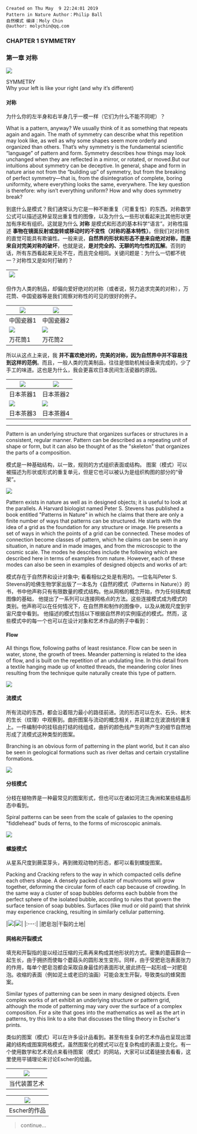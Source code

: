 ```
Created on Thu May  9 22:24:01 2019
Pattern in Nature Author：Philip Ball
自然模式 编译：Moly Chin
@author: molychin@qq.com
```

### CHAPTER 1 SYMMETRY  
### 第一章 对称

![](res/pin_018.png)

SYMMETRY  
Why your left is like your right (and why it’s different)

#### 对称  
为什么你的左半身和右半身几乎一模一样（它们为什么不能不同呢）？

What is a pattern, anyway? We usually think of it as something that repeats again and again. The math of symmetry can describe what this repetition may look like, as well as why some shapes seem more orderly and organized than others. That’s why symmetry is the fundamental scientific “language” of pattern and form. Symmetry describes how things may look unchanged when they are reflected in a mirror, or rotated, or moved.But our intuitions about symmetry can be deceptive.
In general, shape and form in nature arise not from the “building up” of symmetry, but from the breaking of perfect symmetry—that is, from the disintegration of complete, boring uniformity, where everything looks the same, everywhere. The key question is therefore: why isn’t everything uniform? How and why does symmetry break?

到底什么是模式？我们通常认为它是一种不断重复（可重复性）的东西。对称数学公式可以描述这种呈现出重复性的图像，以及为什么一些形状看起来比其他形状更加有序和有组织。这就是为什么 **对称** 是模式和形态的基本科学“语言”。对称性描述 **事物在镜面反射或旋转或移动时的不变性（对称的基本特性）**。但我们对对称性的直觉可能具有欺骗性。一般来说，**自然界的形状和形态不是来自绝对对称，而是来自对完美对称的破坏**，也就是说，**是对完全的、无聊的均匀性的瓦解**。否则的话，所有东西看起来无处不在，而且完全相同。关键问题是：为什么一切都不统一？对称性又是如何打破的？

|![](res/pin_019.png)|
|---|

但作为人类的制品，却偏向爱好绝对的对称（或者说，努力追求完美的对称），万花筒、中国瓷器等是我们观察对称性的可见的很好的例子。

|![](res/bottle_vase___studio_pottery_by_heathwreed.jpg)|![](res/paul_schneider_ceramics_by_nmotus.jpg)|
|---|---|
|中国瓷器1|中国瓷器2|
|![](res/ab8a5c9.jpg)|![](res/bce6d0.jpg)|
|万花筒1|万花筒2|

所以从这点上来说，我 **并不喜欢绝对的，完美的对称，因为自然界中并不容易找到这样的范例**。而且，一般人类的完美制品，往往是借助机械设备来完成的，少了手工的味道。这也是为什么，我会更喜欢日本民间生活瓷器的原因。

|![](res/d36c66e0b.jpg)|![](res/c28431.jpg)|
|---|---|
|日本茶器1|日本茶器2|
|![](res/bfed8bcaae.jpg)|![](res/c0c361.jpg)|
|日本茶器3|日本茶器4|

-------------------
Pattern is an underlying structure that organizes surfaces or structures in a consistent, regular manner. Pattern can be described as a repeating unit of shape or form, but it can also be thought of as the "skeleton" that organizes the parts of a composition.

模式是一种基础结构，以一致，规则的方式组织表面或结构。 图案（模式）可以被描述为形状或形式的重复单元，但是它也可以被认为是组织构图的部分的“骨架”。

![](res/p001.png)

Pattern exists in nature as well as in designed objects; it is useful to look at the parallels. A Harvard biologist named Peter S. Stevens has published a book entitled "Patterns in Nature" in which he claims that there are only a finite number of ways that patterns can be structured. He starts with the idea of a grid as the foundation for any structure or image. He presents a set of ways in which the points of a grid can be connected. These modes of connection become classes of pattern, which he claims can be seen in any situation, in nature and in made images, and from the microscopic to the cosmic scale.
The modes he describes include the following which are described here in terms of examples from nature. However, each of these modes can also be seen in examples of designed objects and works of art:

模式存在于自然界和设计对象中; 看看相似之处是有用的。一位名叫Peter S. Stevens的哈佛生物学家出版了一本名为《自然的模式（Patterns in Nature）》的书，书中他声称只有有限数量的模式结构。他从网格的概念开始，作为任何结构或图像的基础， 他提出了一系列可以连接网格点的方法。这些连接模式成为模式的类别。他声称可以在任何情况下，在自然界和制作的图像中，以及从微观尺度到宇宙尺度中看到。
他描述的模式包括以下根据自然界的实例描述的模式。然而，这些模式中的每一个也可以在设计对象和艺术作品的例子中看到：

#### Flow
All things flow, following paths of least resistance. Flow can be seen in water, stone, the growth of trees. Meander patterning is related to the idea of flow, and is built on the repetition of an undulating line. In this detail from a textile hanging made up of knotted threads, the meandering color lines resulting from the technique quite naturally create this type of pattern.

![](res/ffd7da.jpg)

#### 流模式
所有流动的东西，都会沿着阻力最小的路径前进。流的形态可以在水、石头、树木的生长（纹理）中观察到。曲折图案与流动的概念相关，并且建立在波浪线的重复上。一件编制中的挂毯由打结的线组成，曲折的颜色线产生的所产生的细节自然地形成了流模式这种类型的图案。

Branching is an obvious form of patterning in the plant world, but it can also be seen in geological formations such as river deltas and certain crystalline formations.

![](res/afghanistan_s.jpg)

#### 分枝模式
分枝在植物界是一种最常见的图案形式，但也可以在诸如河流三角洲和某些结晶形态中看到。

Spiral patterns can be seen from the scale of galaxies to the opening "fiddlehead" buds of ferns, to the forms of microscopic animals.

![](res/pin_023.jpg)

#### 螺旋模式
从星系尺度到蕨菜芽头，再到微观动物的形态，都可以看到螺旋图案。

Packing and Cracking refers to the way in which compacted cells define each others shape. A densely packed cluster of mushrooms will grow together, deforming the circular form of each cap because of crowding. In the same way a cluster of soap bubbles deforms each bubble from the perfect sphere of the isolated bubble, according to rules that govern the surface tension of soap bubbles. Surfaces (like mud or old paint) that shrink may experience cracking, resulting in similarly cellular patterning.

|![](res/pin_024.jpg)|![](res/pin_025.jpg)|
|:---:|
|肥皂泡|干裂的土地|

#### 网格和开裂模式
填充和开裂指的是以经过压缩的元素再来构成其他形状的方式。密集的蘑菇群会一起生长，由于拥挤而使每个蘑菇头的圆形发生变形。同样，由于受肥皂泡表面张力的作用，每单个肥皂泡都会采取自身最佳的表面形状,彼此挤在一起形成一对肥皂泡。收缩的表面（例如泥土或老旧的油画）可能会发生开裂，导致类似的蜂窝图案。

Similar types of patterning can be seen in many designed objects. Even complex works of art exhibit an underlying structure or pattern grid, although the mode of patterning may vary over the surface of a complex composition. For a site that goes into the mathematics as well as the art in patterns, try this link to a site that discusses the tiling theory in Escher's prints.

类似的图案（模式）可以在许多设计品看到。甚至有些复杂的艺术作品也呈现出潜藏的结构或图案网格模式，虽然图案化的模式可以在复杂构成的表面上变化。有一个使用数学和艺术观点来看待图案（模式）的网站，大家可以试着链接去看看，这里使用平铺理论来讨论Escher的绘画。

|![](res/pin_026.jpg)|
|:---:|
|当代装置艺术|

|![](res/pin_027.jpg)|
|:---:|
|Escher的作品|










>continue...
